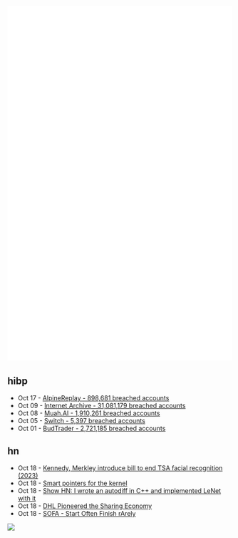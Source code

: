 ![Metrics](https://raw.githubusercontent.com/phixion/phixion/master/metrics.svg)

## hibp

<!--
for https://github.com/phixion/phixion/blob/main/.github/workflows/feeds.yml
-->
<!--START_SECTION:haveibeenpwnd-->
- Oct 17 - [AlpineReplay - 898,681 breached accounts](https://haveibeenpwned.com/PwnedWebsites#AlpineReplay)
- Oct 09 - [Internet Archive - 31,081,179 breached accounts](https://haveibeenpwned.com/PwnedWebsites#InternetArchive)
- Oct 08 - [Muah.AI - 1,910,261 breached accounts](https://haveibeenpwned.com/PwnedWebsites#Muah)
- Oct 05 - [Switch - 5,397 breached accounts](https://haveibeenpwned.com/PwnedWebsites#Switch)
- Oct 01 - [BudTrader - 2,721,185 breached accounts](https://haveibeenpwned.com/PwnedWebsites#BudTrader)
<!--END_SECTION:haveibeenpwnd-->

## hn

<!--
for https://github.com/phixion/phixion/blob/main/.github/workflows/feeds.yml
-->
<!--START_SECTION:hn-->
- Oct 18 - [Kennedy, Merkley introduce bill to end TSA facial recognition (2023)](https://www.kennedy.senate.gov/public/2023/11/kennedy-merkley-introduce-bill-to-end-involuntary-facial-recognition-screenings-protect-americans-privacy)
- Oct 18 - [Smart pointers for the kernel](https://lwn.net/Articles/992055/)
- Oct 18 - [Show HN: I wrote an autodiff in C++ and implemented LeNet with it](https://gitlab.com/mebassett/quixotic-learning/-/tree/master)
- Oct 18 - [DHL Pioneered the Sharing Economy](https://www.flexport.com/blog/dhl-bills-of-lading/)
- Oct 18 - [SOFA - Start Often Finish rArely](https://tilde.town/~dozens/sofa/)
<!--END_SECTION:hn-->

<!--
for https://yhype.me
-->
![](https://hit.yhype.me/github/profile?user_id=13013670)
